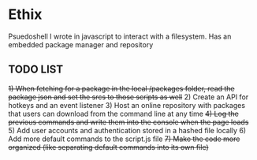 # Ethix
Psuedoshell I wrote in javascript to interact with a filesystem. Has an embedded package manager and repository

## TODO LIST
~~1) When fetching for a package in the local /packages folder, read the package json and set the srcs to those scripts as well~~
2) Create an API for hotkeys and an event listener
3) Host an online repository with packages that users can download from the command line at any time
~~4) Log the previous commands and write them into the console when the page loads~~
5) Add user accounts and authentication stored in a hashed file locally
6) Add more default commands to the script.js file
~~7) Make the code more organized (like separating default commands into its own file)~~
